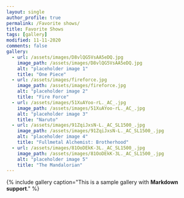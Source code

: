 ```yaml
---
layout: single
author_profile: true
permalink: /Favorite shows/
title: Favorite Shows
tags: [gallery]
modified: 11-11-2020
comments: false
gallery:
  - url: /assets/images/D8vlQG5VsAA5eDQ.jpg
    image_path: /assets/images/D8vlQG5VsAA5eDQ.jpg
    alt: "placeholder image 1"
    title: "One Piece"
  - url: /assets/images/fireforce.jpg
    image_path: /assets/images/fireforce.jpg
    alt: "placeholder image 2"
    title: "Fire Force"
  - url: /assets/images/51XuAYoo-rL._AC_.jpg
    image_path: /assets/images/51XuAYoo-rL._AC_.jpg
    alt: "placeholder image 3"
    title: "Naruto"  
  - url: /assets/images/91ZqiJxsN-L._AC_SL1500_.jpg
    image_path: /assets/images/91ZqiJxsN-L._AC_SL1500_.jpg
    alt: "placeholder image 4"
    title: "Fullmetal Alchemist: Brotherhood"
  - url: /assets/images/81OoDEkK-3L._AC_SL1500_.jpg
    image_path: /assets/images/81OoDEkK-3L._AC_SL1500_.jpg
    alt: "placeholder image 5"
    title: "The Mandalorian"    
---
```


{% include gallery caption="This is a sample gallery with **Markdown support**." %}

